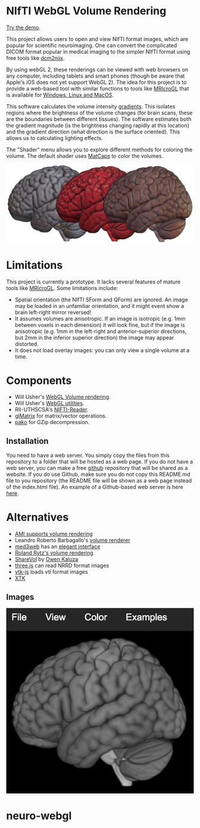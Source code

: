# NIfTI WebGL Volume Rendering

[Try the demo](https://rordenlab.github.io/).

This project allows users to open and view NIfTI format images, which are popular for scientific neuroimaging. One can convert the complicated DICOM format popular in medical imaging to the simpler NIfTI format using free tools like [dcm2niix](https://github.com/rordenlab/dcm2niix).

By using webGL 2, these renderings can be viewed with web browsers on any computer, including tablets and smart phones (though be aware that Apple's iOS does not yet support WebGL 2). The idea for this project is to provide a web-based tool with similar functions to tools like [MRIcroGL](https://www.nitrc.org/plugins/mwiki/index.php/mricrogl:MainPage) that is available for [Windows, Linux and MacOS](https://github.com/rordenlab/MRIcroGL12/releases).

This software calculates the volume intensity [gradients](https://www.mccauslandcenter.sc.edu/mricrogl/gradients). This isolates regions where the brightness of the volume changes (for brain scans, these are the boundaries between different tissues). The software estimates both the gradient magnitude (is the brightness changing rapidly at this location) and the gradient direction (what direction is the surface oriented). This allows us to calculating lighting effects.

The "Shader" menu allows you to explore different methods for coloring the volume. The default shader uses [MatCaps](http://www.alecjacobson.com/weblog/?p=4827) to color the volumes.

![Screenshot](matcap.jpg)

# Limitations

This project is currently a prototype. It lacks several features of mature tools like [MRIcroGL](https://github.com/rordenlab/MRIcroGL12/releases). Some limitations include:

 - Spatial orientation (the NIfTI SForm and QForm) are ignored. An image may be loaded in an unfamiliar orientation, and it might event show a brain left-right mirror reversed!
 - It assumes volumes are anisotropic. If an image is isotropic (e.g. 1mm between voxels in each dimension) it will look fine, but if the image is anisotropic (e.g. 1mm in the left-right and anterior-superior directions, but 2mm in the inferior superior direction) the image may appear distorted.
 - It does not load overlay images: you can only view a single volume at a time.

# Components

 - Will Usher's [WebGL Volume rendering](https://github.com/Twinklebear/webgl-volume-raycaster).
 - Will Usher's [WebGL utilities](https://github.com/Twinklebear/webgl-util).
 - RII-UTHSCSA's [NIFTI-Reader](https://github.com/rii-mango/NIFTI-Reader-JS).
 - [glMatrix](http://glmatrix.net/) for matrix/vector operations.
 - [pako](https://github.com/nodeca/pako) for GZip decompression.

## Installation

You need to have a web server. You simply copy the files from this repository to a folder that will be hosted as a web page. If you do not have a web server, you can make a free [github](https://www.khanacademy.org/computing/computer-programming/html-css/web-development-tools/a/hosting-your-website-on-github) repository that will be shared as a website. If you do use Github, make sure you do not copy this README.md file to you repository (the README file will be shown as a web page instead of the index.html file). An example of a Github-based web server is here [here](https://rordenlab.github.io/).

# Alternatives

 - [AMI supports volume rendering](https://github.com/FNNDSC/ami)
 - Leandro Roberto Barbagallo's [volume renderer](http://www.lebarba.com/)
 - [med3web](https://github.com/epam/med3web) has an [elegant interface](https://med3web.opensource.epam.com/)
 - [Roland Rytz's volume rendering](https://github.com/RolandR/VolumeRayCasting)
 - [ShareVol](https://github.com/OKaluza/sharevol) by [Owen Kaluza](http://owen.kaluza.id.au/sharevol/)
 - [three.js](https://threejs.org/examples/webgl2_materials_texture3d_volume.html) can read NRRD format images
 - [vtk-js](https://kitware.github.io/vtk-js/examples/VolumeViewer.html) loads vti format images
 - [XTK](https://github.com/xtk/X)


## Images

![Screenshot](web_render.png)


# neuro-webgl
